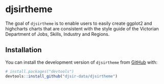 
<!-- README.md is generated from README.Rmd. Please edit that file -->

# djsirtheme

<!-- badges: start -->
<!-- badges: end -->

The goal of `djsirtheme` is to enable users to easily create ggplot2 and
highcharts charts that are consistent with the style guide of the
Victorian Department of Jobs, Skills, Industry and Regions.

## Installation

You can install the development version of `djsirtheme` from
[GitHub](https://github.com/) with:

``` r
# install.packages("devtools")
devtools::install_github("djsir-data/djsirtheme")
```

<!-- ## Example -->
<!-- This is a basic example which shows you how to solve a common problem: -->
<!-- ```{r example} -->
<!-- #library(djsirtheme) -->
<!-- ## basic example code -->
<!-- ``` -->
<!-- You'll still need to render `README.Rmd` regularly, to keep `README.md` up-to-date. `devtools::build_readme()` is handy for this. You could also use GitHub Actions to re-render `README.Rmd` every time you push. An example workflow can be found here: <https://github.com/r-lib/actions/tree/v1/examples>. -->
<!-- You can also embed plots, for example: -->
<!-- ```{r pressure, echo = FALSE} -->
<!-- plot(pressure) -->
<!-- ``` -->
<!-- In that case, don't forget to commit and push the resulting figure files, so they display on GitHub and CRAN. -->

